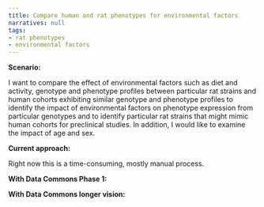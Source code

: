 ```yaml
---
title: Compare human and rat phenotypes for environmental factors
narratives: null
tags:
- rat phenotypes
- environmental factors
---
```

**Scenario:**

I want to compare the effect of environmental factors such as diet and activity, genotype and phenotype profiles between particular rat strains and human cohorts exhibiting similar genotype and phenotype profiles to identify the impact of environmental factors on phenotype expression from particular genotypes and to identify particular rat strains that might mimic human cohorts for preclinical studies. In addition, I would like to examine the impact of age and sex.

**Current approach:**

Right now this is a time-consuming, mostly manual process.

**With Data Commons Phase 1:**



**With Data Commons longer vision:**